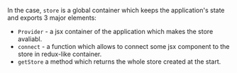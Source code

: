 In the case, `store` is a global container which keeps the application's state and exports 3 major elements:
* `Provider` - a jsx container of the application which makes the store avaliabl.
* `connect` - a function which allows to connect some jsx component to the store in redux-like container.
* `getStore` a method which returns the whole store created at the start. 
